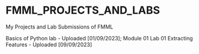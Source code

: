 # FMML_PROJECTS_AND_LABS
My Projects and Lab Submissions of FMML

Basics of Python lab - Uploaded [01/09/2023]; 
Module 01 Lab 01 Extracting Features - Uploaded [09/09/2023]
